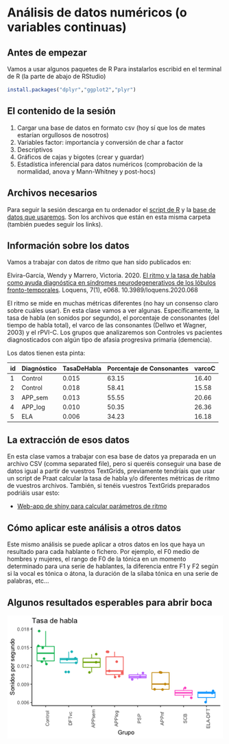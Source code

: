 # Análisis de datos numéricos (o variables continuas)

## Antes de empezar
Vamos a usar algunos paquetes de R
Para instalarlos escribid en el terminal de R (la parte de abajo de RStudio)
```R
install.packages("dplyr","ggplot2","plyr")
```
## El contenido de la sesión
1. Cargar una base de datos en formato csv (hoy sí que los de mates estarían orgullosos de nosotros)
2. Variables factor: importancia y conversión de char a factor
3. Descriptivos
4. Gráficos de cajas y bigotes (crear y guardar)
5. Estadística inferencial para datos numéricos (comprobación de la normalidad, anova y Mann-Whitney y post-hocs)

## Archivos necesarios
Para seguir la sesión descarga en tu ordenador el [script de R]() y la [base de datos que usaremos](). Son los archivos que están en esta misma carpeta (también puedes seguir los links).

## Información sobre los datos
Vamos a trabajar con datos de ritmo que han sido publicados en:

Elvira-García, Wendy y Marrero, Victoria. 2020. [El ritmo y la tasa de habla como ayuda diagnóstica en síndromes neurodegenerativos de los lóbulos fronto-temporales](http://www.doi.org/10.3989/loquens.2020.068). Loquens, 7(1), e068. 10.3989/loquens.2020.068

El ritmo se mide en muchas métricas diferentes (no hay un consenso claro sobre cuáles usar). En esta clase vamos a ver algunas. Específicamente, la tasa de habla (en sonidos por segundo), el porcentaje de consonantes (del tiempo de habla total), el varco de las consonantes (Dellwo et Wagner, 2003) y el rPVI-C. Los grupos que analizaremos son Controles vs pacientes diagnosticados con algún tipo de afasia progresiva primaria (demencia).


Los datos tienen esta pinta:

id | Diagnóstico | TasaDeHabla| Porcentaje de Consonantes | varcoC
------------ | ------------- | -------------| -------------| -------------
1 | Control | 0.015| 63.15|16.40
2 | Control | 0.018| 58.41|15.58
3 | APP_sem | 0.013| 55.55| 20.66
4 | APP_log | 0.010| 50.35|26.36
5 | ELA | 0.006| 34.23| 16.18

## La extracción de esos datos
En esta clase vamos a trabajar con esa base de datos ya preparada en un archivo CSV (comma separated file), pero si queréis conseguir una base de datos igual a partir de vuestros TextGrids, previamente tendríais que usar un script de Praat calcular la tasa de habla y/o diferentes métricas de ritmo de vuestros archivos. También, si tenéis vuestros TextGrids preparados podriáis usar esto: 
 * [Web-app de shiny para calcular parámetros de ritmo]( https://wendyelvira.shinyapps.io/ritmo/)

## Cómo aplicar este análisis a otros datos
Este mismo análisis se puede aplicar a otros datos en los que haya un resultado para cada hablante o fichero. Por ejemplo, el F0 medio de hombres y mujeres, el rango de F0 de la tónica en un momento determinado para una serie de hablantes, la diferencia entre F1 y F2 según si la vocal es tónica o átona, la duración de la sílaba tónica en una serie de palabras, etc...


## Algunos resultados esperables para abrir boca
![image](../figuras/speechRate.png)

